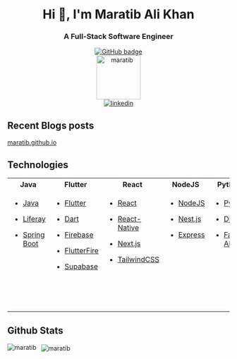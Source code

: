 <h1 align="center">Hi 👋, I'm Maratib Ali Khan</h1>
<h3 align="center">A Full-Stack Software Engineer</h3>

<p align="center">
  <a href="https://github.com/maratib?tab=followers">
    <img src="https://img.shields.io/github/followers/maratib?label=Followers&logo=GitHub&style=for-the-badge" alt="GitHub badge" />
  </a>
  <br>
  <img src="https://komarev.com/ghpvc/?username=maratib" alt="maratib" height="100" />
  <br>
  <a href="https://www.linkedin.com/in/maratibali" rel="nofollow noreferrer">
    <img src="https://i.sstatic.net/gVE0j.png" alt="linkedin">
  </a>

</p>

## Recent Blogs posts

[maratib.github.io](https://maratib.github.io)

## Technologies

<table width="100%">
<tr><th>Java</th><th>Flutter</th><th>React</th><th>NodeJS</th><th>Python</th><th>Others</th></tr>
<tr><td valign="top">

- [Java](https://github.com/maratib?tab=repositories&q=java)

- [Liferay](https://github.com/maratib?tab=repositories&q=liferay)

- [Spring Boot](https://github.com/maratib?tab=repositories&q=spring-boot)

</td><td valign="top">

- [Flutter](https://github.com/maratib?tab=repositories&q=flutter)

- [Dart](https://github.com/maratib?tab=repositories&q=dart)

- [Firebase](https://github.com/maratib?tab=repositories&q=firebase)

- [FlutterFire](https://github.com/maratib?tab=repositories&q=flutterfire)

- [Supabase](https://github.com/maratib?tab=repositories&q=supabase)

> </td><td valign="top">

- [React](https://github.com/maratib?tab=repositories&q=react)

- [React-Native](https://github.com/maratib?tab=repositories&q=react-native)

- [Next.js](https://github.com/maratib?tab=repositories&q=nextjs)

- [TailwindCSS](https://github.com/maratib?tab=repositories&q=tailwindcss)

</td><td valign="top">

- [NodeJS](https://github.com/maratib?tab=repositories&q=nodejs)

- [Nest.js](https://github.com/maratib?tab=repositories&q=nestjs)

- [Express](https://github.com/maratib?tab=repositories&q=express)

</td><td valign="top">

- [Python](https://github.com/maratib?tab=repositories&q=python)

- [Django](https://github.com/maratib?tab=repositories&q=django)

- [Fast API](https://github.com/maratib?tab=repositories&q=fast-api)

</td><td valign="top">

- [Git](https://github.com/maratib?tab=repositories&q=git)

- [AWS](https://github.com/maratib?tab=repositories&q=aws)

- [Docker](https://github.com/maratib?tab=repositories&q=docker)

- [Kubernetes](https://github.com/maratib?tab=repositories&q=kubernetes)

- [MongoDB](https://github.com/maratib?tab=repositories&q=mongodb)

- [MySQL](https://github.com/maratib?tab=repositories&q=mysql)

- [PostgreSQL](https://github.com/maratib?tab=repositories&q=postgresql)

</td></tr>

</table>

## Github Stats

<p>
    <img align="left" src="https://github-readme-stats.vercel.app/api/top-langs/?username=maratib&layout=compact&hide=html" alt="maratib" />
</p>

<p>&nbsp;
    <img align="center" src="https://github-readme-stats.vercel.app/api?username=maratib&show_icons=true" alt="maratib" />
</p>

<!-- <p align="center">
    <a href="https://bhanuteja.dev" target="blank"><img align="center" src="https://github.com/pbteja1998/pbteja1998/blob/master/images/logo.png" alt="Bhanu Teja's Portfolio" height="30" width="30" /></a>
    <a href="https://blog.bhanuteja.dev" target="blank"><img align="center" src="https://cdn.hashnode.com/res/hashnode/image/upload/v1592752137870/scHk9tTaA.png" alt="Bhanu Teja's Blog" height="30" width="30" /></a>
    <a href="https://linkedin.com/in/pbteja1998" target="blank"><img align="center" src="https://cdn.jsdelivr.net/npm/simple-icons@3.0.1/icons/linkedin.svg" alt="pbteja1998" height="30" width="30" /></a>
    <a href="https://twitter.com/pbteja1998" target="blank"><img align="center" src="https://cdn.jsdelivr.net/npm/simple-icons@3.0.1/icons/twitter.svg" alt="pbteja1998" height="30" width="30" /></a>
    <a href="https://hashnode.com/@pbteja1998" target="blank"><img align="center" src="https://cdn.hashnode.com/res/hashnode/image/upload/v1592752137870/scHk9tTaA.png" alt="@pbteja1998" height="30" width="30" /></a>
    <a href="https://dev.to/pbteja1998" target="blank"><img align="center" src="https://cdn.jsdelivr.net/npm/simple-icons@3.0.1/icons/dev-dot-to.svg" alt="pbteja1998" height="30" width="30" /></a>
    <a href="https://medium.com/@pbteja1998" target="blank"><img align="center" src="https://cdn.jsdelivr.net/npm/simple-icons@3.0.1/icons/medium.svg" alt="@pbteja1998" height="30" width="30" /></a>
    <a href="https://codepen.io/pbteja1998" target="blank"><img align="center" src="https://cdn.jsdelivr.net/npm/simple-icons@3.0.1/icons/codepen.svg" alt="pbteja1998" height="30" width="30" /></a>
    <a href="https://codesandbox.com/pbteja1998" target="blank"><img align="center" src="https://cdn.jsdelivr.net/npm/simple-icons@3.0.1/icons/codesandbox.svg" alt="pbteja1998" height="30" width="30" /></a>
</p> -->
